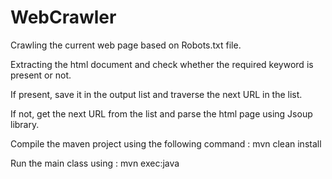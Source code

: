# WebCrawler
 Crawling the current web page based on Robots.txt file.
 
 
 Extracting the html document and check whether the required keyword is present or not.
 
 
 If present, save it in the output list and traverse the next URL in the list.
 
 
 If not, get the next URL from the list and parse the html page using Jsoup library.
 

 Compile the maven project using the following command : mvn clean install
 
 
 Run the main class using : mvn exec:java

